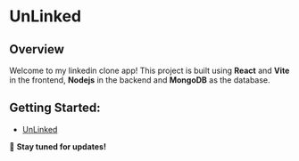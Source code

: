 # UnLinked

## Overview

Welcome to my linkedin clone app! This project is built using **React** and **Vite** in the frontend, **Nodejs** in the backend and **MongoDB** as the database.

## Getting Started:

- [UnLinked](https://linkedin-clone-kx58.onrender.com)

🚀 **Stay tuned for updates!**
